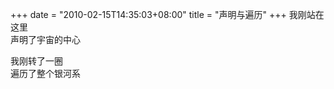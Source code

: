 +++
date = "2010-02-15T14:35:03+08:00"
title = "声明与遍历"
+++
我刚站在这里  
声明了宇宙的中心  
  
我刚转了一圈  
遍历了整个银河系  
